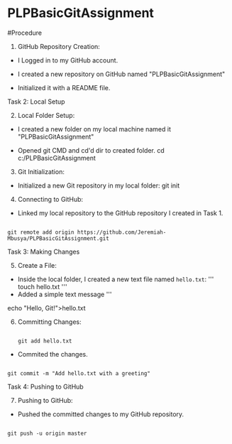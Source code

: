 # PLPBasicGitAssignment

#Procedure

1. GitHub Repository Creation:

  - I Logged in to my GitHub account.

  - I created a new repository on GitHub named "PLPBasicGitAssignment"

  - Initialized it with a README file.



Task 2: Local Setup

2. Local Folder Setup:

  - I created a new folder on my local machine  named it "PLPBasicGitAssignment"

  - Opened git CMD and cd'd dir to created folder.
    cd c:/PLPBasicGitAssignment



3. Git Initialization:

  - Initialized a new Git repository in my local folder:
   git init



4. Connecting to GitHub:

  - Linked my local repository to the GitHub repository I created in Task 1.

   ```

git remote add origin https://github.com/Jeremiah-Mbusya/PLPBasicGitAssignment.git

   ```

  



Task 3: Making Changes

5. Create a File:

  - Inside the local folder, I created a new text file named `hello.txt`:
   '''
   touch hello.txt
'''
  - Added a simple text message 
  '''

  echo "Hello, Git!">hello.txt



6. Committing Changes:


   ```

   git add hello.txt

   ```

  - Commited the changes.

   ```

   git commit -m "Add hello.txt with a greeting"

   ```



Task 4: Pushing to GitHub

7. Pushing to GitHub:

  - Pushed the committed changes to my GitHub repository.

   ```

   git push -u origin master

   ```
